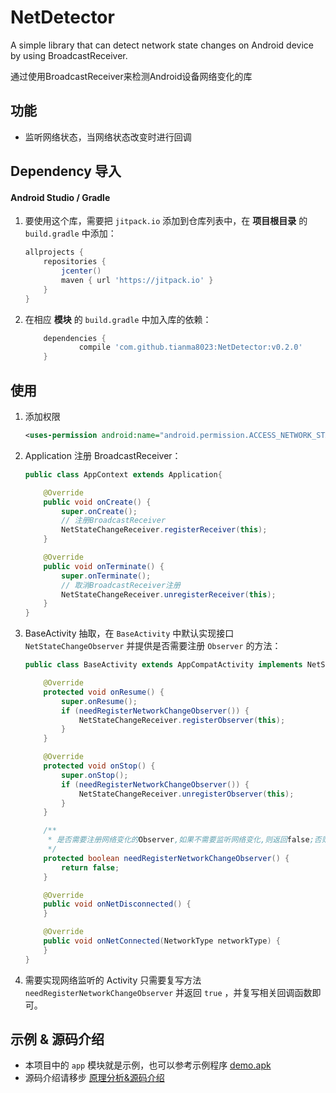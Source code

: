 # NetDetector
A simple library that can detect network state changes on Android device by using BroadcastReceiver.

通过使用BroadcastReceiver来检测Android设备网络变化的库

## 功能
- 监听网络状态，当网络状态改变时进行回调

## Dependency 导入
#### Android Studio / Gradle
1. 要使用这个库，需要把 `jitpack.io` 添加到仓库列表中，在 **项目根目录** 的 `build.gradle` 中添加：
    ```Groovy
    allprojects {
        repositories {
            jcenter()
            maven { url 'https://jitpack.io' }
        }
    }
    ```
2. 在相应 **模块** 的 `build.gradle` 中加入库的依赖：
    ```Groovy
        dependencies {
                compile 'com.github.tianma8023:NetDetector:v0.2.0'
        }
    ```

## 使用
1. 添加权限
    ```xml
    <uses-permission android:name="android.permission.ACCESS_NETWORK_STATE" />
    ```

2. Application 注册 BroadcastReceiver：
    ```java
    public class AppContext extends Application{

        @Override
        public void onCreate() {
            super.onCreate();
            // 注册BroadcastReceiver
            NetStateChangeReceiver.registerReceiver(this);
        }

        @Override
        public void onTerminate() {
            super.onTerminate();
            // 取消BroadcastReceiver注册
            NetStateChangeReceiver.unregisterReceiver(this);
        }
    }
    ```

3. BaseActivity 抽取，在 `BaseActivity` 中默认实现接口 `NetStateChangeObserver` 并提供是否需要注册 `Observer` 的方法：
    ```java
    public class BaseActivity extends AppCompatActivity implements NetStateChangeObserver {

        @Override
        protected void onResume() {
            super.onResume();
            if (needRegisterNetworkChangeObserver()) {
                NetStateChangeReceiver.registerObserver(this);
            }
        }

        @Override
        protected void onStop() {
            super.onStop();
            if (needRegisterNetworkChangeObserver()) {
                NetStateChangeReceiver.unregisterObserver(this);
            }
        }

        /**
         * 是否需要注册网络变化的Observer,如果不需要监听网络变化,则返回false;否则返回true.默认返回false
         */
        protected boolean needRegisterNetworkChangeObserver() {
            return false;
        }

        @Override
        public void onNetDisconnected() {
        }

        @Override
        public void onNetConnected(NetworkType networkType) {
        }
    }
    ```
4. 需要实现网络监听的 Activity 只需要复写方法 `needRegisterNetworkChangeObserver` 并返回 `true` ，并复写相关回调函数即可。

## 示例 & 源码介绍
- 本项目中的 `app` 模块就是示例，也可以参考示例程序 [demo.apk](/apk/app-release.apk)
- 源码介绍请移步 [原理分析&源码介绍](./introduction.md)